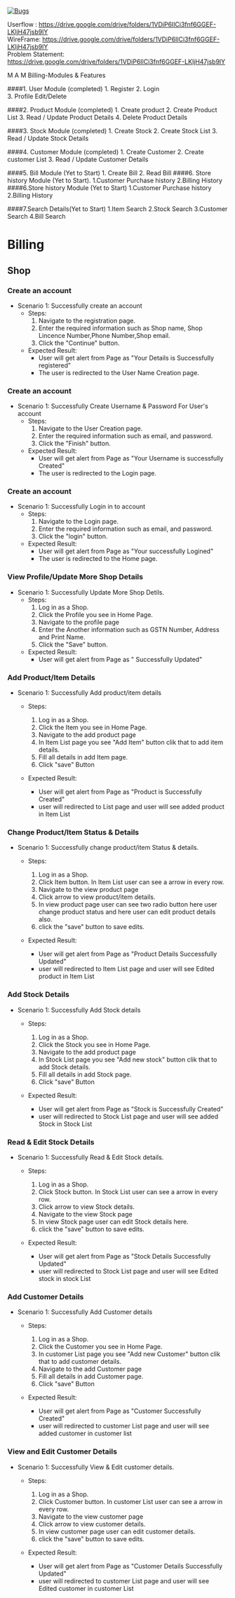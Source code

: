 [![Bugs](https://sonarcloud.io/api/project_badges/measure?project=fssa-batch3_maruthan.alagar__web_project&metric=bugs)](https://sonarcloud.io/summary/new_code?id=fssa-batch3_maruthan.alagar__web_project)


Userflow : https://drive.google.com/drive/folders/1VDiP6IlCi3fnf6GGEF-LKljH47jsb9lY  
WireFrame:  https://drive.google.com/drive/folders/1VDiP6IlCi3fnf6GGEF-LKljH47jsb9lY   
Problem Statement: https://drive.google.com/drive/folders/1VDiP6IlCi3fnf6GGEF-LKljH47jsb9lY 


M A M Billing-Modules & Features

####1. User Module  (completed)
    1. Register 
    2. Login  
    3. Profile Edit/Delete  

####2. Product Module (completed)
    1. Create product
    2. Create Product List
    3. Read / Update Product Details
    4. Delete Product Details  

####3. Stock Module (completed)
    1. Create Stock
    2. Create Stock List
    3. Read / Update Stock Details

####4. Customer Module (completed)
    1. Create Customer
    2. Create customer List
    3. Read / Update Customer Details

####5. Bill Module (Yet to Start)
    1. Create Bill
    2. Read Bill
####6. Store history Module (Yet to Start).
    1.Customer Purchase history
    2.Billing History
####6.Store history Module (Yet to Start)
    1.Customer Purchase history
    2.Billing History

####7.Search Details(Yet to Start)
    1.Item Search
    2.Stock Search
    3.Customer Search
    4.Bill Search

   
   
# Billing

## Shop

### Create an account
- Scenario 1: Successfully create an account
    - Steps:
        1. Navigate to the registration page.
        2. Enter the required information such as Shop name, Shop Lincence Number,Phone Number,Shop email.
        3. Click the "Continue" button.
    - Expected Result:
        - User will get alert from Page as "Your Details is Successfully registered"
        - The user is redirected to the User Name Creation page.

### Create an account
- Scenario 1: Successfully Create Username & Password For User's account
    - Steps:
        1. Navigate to the User Creation page.
        2. Enter the required information such as email, and password.
        3. Click the "Finish" button.
    - Expected Result:
        - User will get alert from Page as "Your Username is successfully Created"
        - The user is redirected to the Login page.


 ### Create an account
- Scenario 1: Successfully Login in to account
    - Steps:
        1. Navigate to the Login page.
        2. Enter the required information such as email, and password.
        3. Click the "login" button.
    - Expected Result:
        - User will get alert from Page as "Your successfully Logined"
        - The user is redirected to the Home page.


### View Profile/Update More Shop Details
- Scenario 1: Successfully Update More Shop Detils.
    - Steps:
        1. Log in as a Shop.
        2. Click the Profile you see in Home Page.
        3. Navigate to the profile page
        4. Enter the Another information such as GSTN Number, Address and Print Name.
        5. Click the "Save" button.
    - Expected Result:
        - User will get alert from Page as " Successfully Updated"

### Add Product/Item Details
- Scenario 1: Successfully Add product/item details
    - Steps:
        1. Log in as a Shop.
        2. Click the Item you see in Home Page.
        3. Navigate to the add product page
        4. In Item List page you see "Add Item" button clik that to add item details.
        5. Fill all details in add Item page.
        6. Click "save" Button

    - Expected Result:
        - User will get alert from Page as "Product is Successfully Created"
        - user will redirected to List page and user will see added product in Item List

### Change Product/Item Status & Details
- Scenario 1: Successfully change product/item Status & details.
    - Steps:
        1. Log in as a Shop.
        2. Click Item button. In Item List user can see a arrow in every row.
        3. Navigate to the view product page
        4. Click arrow to view product/item details.
        5. In view product page user can see two radio button here user change product status and here user can edit product details also.
        6. click the "save" button to save edits.

    - Expected Result:
        -  User will get alert from Page as "Product Details Successfully Updated"
        - user will redirected to Item List page and user will see Edited product in Item List


### Add Stock Details
- Scenario 1: Successfully Add Stock details
    - Steps:
        1. Log in as a Shop.
        2. Click the Stock you see in Home Page.
        3. Navigate to the add product page
        4. In Stock List page you see "Add new stock" button clik that to add Stock details.
        5. Fill all details in add Stock page.
        6. Click "save" Button

    - Expected Result:
        - User will get alert from Page as "Stock is Successfully Created"
        - user will redirected to Stock List page and user will see added Stock in Stock List


### Read & Edit Stock Details
- Scenario 1: Successfully Read & Edit Stock details.
    - Steps:
        1. Log in as a Shop.
        2. Click Stock button. In Stock List user can see a arrow in every row.
        3. Click arrow to view Stock details.
        4. Navigate to the view Stock page
        5. In view Stock page user can edit Stock details here.
        6. click the "save" button to save edits.

    - Expected Result:
        -  User will get alert from Page as "Stock Details Successfully Updated"
        -  user will redirected to Stock List page and user will see Edited stock in stock List

 ### Add Customer Details
- Scenario 1: Successfully Add Customer details
    - Steps:
        1. Log in as a Shop.
        2. Click the Customer you see in Home Page.
        3. In customer List page you see "Add new Customer" button clik that to add customer details.
        4. Navigate to the add Customer page
        5. Fill all details in add Customer page.
        6. Click "save" Button

    - Expected Result:
        - User will get alert from Page as "Customer Successfully Created"
        - user will redirected to customer List page and user will see added customer in customer list


### View and Edit Customer Details
- Scenario 1: Successfully View & Edit customer details.
    - Steps:
        1. Log in as a Shop.
        2. Click Customer button. In customer List user can see a arrow in every row.
        3. Navigate to the view customer page
        4. Click arrow to view customer details.
        5. In view customer page user can edit customer details.
        6. click the "save" button to save edits.

    - Expected Result:
        -  User will get alert from Page as "Customer Details Successfully Updated"
        - user will redirected to customer List page and user will see Edited customer in customer List

   
   
   
   
